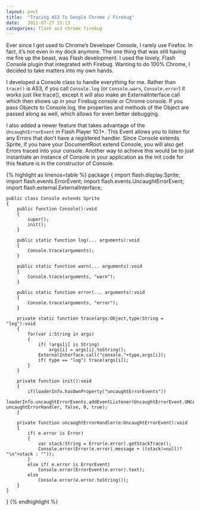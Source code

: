 ```yaml
---
layout: post
title:  "Tracing AS3 To Google Chrome / Firebug"
date:   2011-07-27 15:13
categories: flash as3 chrome firebug
---
```


Ever since I got used to Chrome’s Developer Console, I rarely use Firefox. In fact, it’s not even in my dock anymore. The one thing that was still having me fire up the beast, was Flash development. I used the lovely, Flash Console plugin that integrated with Firebug.  Wanting to do 100% Chrome, I decided to take matters into my own hands.

I developed a Console class to handle everything for me. Rather than `trace()` is AS3, if you call `Console.log` (or `Console.warn`, `Console.error`) it works just like trace(), except it will also make an ExternalInterface call which then shows up in your Firebug console or Chrome console. If you pass Objects to Console.log, the properties and methods of the Object are passed along as well, which allows for even better debugging.

I also added a newer feature that takes advantage of the `UncaughtErrorEvent` in Flash Player 10.1+. This Event allows you to listen for any Errors that don’t have a registered handler. Since Console extends Sprite, if you have your DocumentRoot extend Console, you will also get Errors traced into your console. Another way to achieve this would be to just instantiate an instance of Console in your application as the init code for this feature is in the constructor of Console.

{% highlight as linenos=table %}
package
{
    import flash.display.Sprite;
    import flash.events.ErrorEvent;
    import flash.events.UncaughtErrorEvent;
    import flash.external.ExternalInterface;
    
    public class Console extends Sprite
    {
        public function Console():void
        {
            super();
            init();
        }
        
        public static function log(... arguments):void
        {
            Console.trace(arguments);
        }
        
        public static function warn(... arguments):void
        {
            Console.trace(arguments, "warn");
        }
        
        public static function error(... arguments):void
        {
            Console.trace(arguments, "error");
        }
        
        private static function trace(args:Object,type:String = "log"):void
        {
            for(var i:String in args)
            {
                if( !args[i] is String)
                    args[i] = args[i].toString();
                ExternalInterface.call("console."+type,args[i]);
                if( type == "log") trace(args[i]);
            }
        }
        
        private function init():void
        {
            if(loaderInfo.hasOwnProperty("uncaughtErrorEvents"))
                loaderInfo.uncaughtErrorEvents.addEventListener(UncaughtErrorEvent.UNCAUGHT_ERROR, uncaughtErrorHandler, false, 0, true);
        }
        
        private function uncaughtErrorHandler(e:UncaughtErrorEvent):void
        {
            if( e.error is Error)
            {
                var stack:String = Error(e.error).getStackTrace();
                Console.error(Error(e.error).message + ((stack!=null)? "\n"+stack : ""));
            }
            else if( e.error is ErrorEvent)
                Console.error(ErrorEvent(e.error).text);
            else
                Console.error(e.error.toString());
        }
    }
}
{% endhighlight %}
